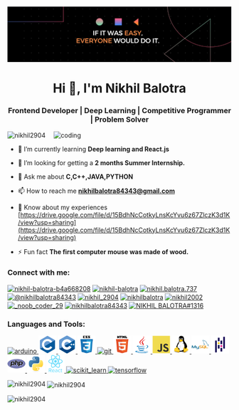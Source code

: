 ![logo](https://github.com/NIKHIL2904/NIKHIL2904/blob/main/Screenshot%202023-04-24%20044038.png)
<h1 align="center">Hi 👋, I'm Nikhil Balotra</h1>
<h3 align="center">Frontend Developer | Deep Learning | Competitive Programmer | Problem Solver</h3>

<img align="right" alt="coding" width="400" src="https://user-images.githubusercontent.com/55389276/140866485-8fb1c876-9a8f-4d6a-98dc-08c4981eaf70.gif">
<p align="left"> <img src="https://komarev.com/ghpvc/?username=nikhil2904&label=Profile%20views&color=0e75b6&style=flat" alt="nikhil2904" /> </p>

- 🌱 I’m currently learning **Deep learning and React.js**

- 🤝 I’m looking for getting a **2 months Summer Internship.**

- 💬 Ask me about **C,C++,JAVA,PYTHON**

- 📫 How to reach me **nikhilbalotra84343@gmail.com**

- 📄 Know about my experiences [https://drive.google.com/file/d/15BdhNcCotkyLnsKcYvu6z67ZlczK3d1K/view?usp=sharing](https://drive.google.com/file/d/15BdhNcCotkyLnsKcYvu6z67ZlczK3d1K/view?usp=sharing)

- ⚡ Fun fact **The first computer mouse was made of wood.**

<h3 align="left">Connect with me:</h3>
<p align="left">
<a href="https://linkedin.com/in/nikhil-balotra-b4a668208" target="blank"><img align="center" src="https://raw.githubusercontent.com/rahuldkjain/github-profile-readme-generator/master/src/images/icons/Social/linked-in-alt.svg" alt="nikhil-balotra-b4a668208" height="30" width="40" /></a>
<a href="https://stackoverflow.com/users/nikhil-balotra" target="blank"><img align="center" src="https://raw.githubusercontent.com/rahuldkjain/github-profile-readme-generator/master/src/images/icons/Social/stack-overflow.svg" alt="nikhil-balotra" height="30" width="40" /></a>
<a href="https://fb.com/nikhil.balotra.737" target="blank"><img align="center" src="https://raw.githubusercontent.com/rahuldkjain/github-profile-readme-generator/master/src/images/icons/Social/facebook.svg" alt="nikhil.balotra.737" height="30" width="40" /></a>
<a href="https://medium.com/@nikhilbalotra84343" target="blank"><img align="center" src="https://raw.githubusercontent.com/rahuldkjain/github-profile-readme-generator/master/src/images/icons/Social/medium.svg" alt="@nikhilbalotra84343" height="30" width="40" /></a>
<a href="https://www.codechef.com/users/nikhil_2904" target="blank"><img align="center" src="https://cdn.jsdelivr.net/npm/simple-icons@3.1.0/icons/codechef.svg" alt="nikhil_2904" height="30" width="40" /></a>
<a href="https://www.hackerrank.com/nikhilbalotra" target="blank"><img align="center" src="https://raw.githubusercontent.com/rahuldkjain/github-profile-readme-generator/master/src/images/icons/Social/hackerrank.svg" alt="nikhilbalotra" height="30" width="40" /></a>
<a href="https://codeforces.com/profile/nikhil2002" target="blank"><img align="center" src="https://raw.githubusercontent.com/rahuldkjain/github-profile-readme-generator/master/src/images/icons/Social/codeforces.svg" alt="nikhil2002" height="30" width="40" /></a>
<a href="https://www.leetcode.com/_noob_coder_29" target="blank"><img align="center" src="https://raw.githubusercontent.com/rahuldkjain/github-profile-readme-generator/master/src/images/icons/Social/leet-code.svg" alt="_noob_coder_29" height="30" width="40" /></a>
<a href="https://auth.geeksforgeeks.org/user/nikhilbalotra84343" target="blank"><img align="center" src="https://raw.githubusercontent.com/rahuldkjain/github-profile-readme-generator/master/src/images/icons/Social/geeks-for-geeks.svg" alt="nikhilbalotra84343" height="30" width="40" /></a>
<a href="https://discord.gg/NIKHIL BALOTRA#1316" target="blank"><img align="center" src="https://raw.githubusercontent.com/rahuldkjain/github-profile-readme-generator/master/src/images/icons/Social/discord.svg" alt="NIKHIL BALOTRA#1316" height="30" width="40" /></a>
</p>

<h3 align="left">Languages and Tools:</h3>
<p align="left"> <a href="https://www.arduino.cc/" target="_blank" rel="noreferrer"> <img src="https://cdn.worldvectorlogo.com/logos/arduino-1.svg" alt="arduino" width="40" height="40"/> </a> <a href="https://www.cprogramming.com/" target="_blank" rel="noreferrer"> <img src="https://raw.githubusercontent.com/devicons/devicon/master/icons/c/c-original.svg" alt="c" width="40" height="40"/> </a> <a href="https://www.w3schools.com/cpp/" target="_blank" rel="noreferrer"> <img src="https://raw.githubusercontent.com/devicons/devicon/master/icons/cplusplus/cplusplus-original.svg" alt="cplusplus" width="40" height="40"/> </a> <a href="https://www.w3schools.com/css/" target="_blank" rel="noreferrer"> <img src="https://raw.githubusercontent.com/devicons/devicon/master/icons/css3/css3-original-wordmark.svg" alt="css3" width="40" height="40"/> </a> <a href="https://git-scm.com/" target="_blank" rel="noreferrer"> <img src="https://www.vectorlogo.zone/logos/git-scm/git-scm-icon.svg" alt="git" width="40" height="40"/> </a> <a href="https://www.w3.org/html/" target="_blank" rel="noreferrer"> <img src="https://raw.githubusercontent.com/devicons/devicon/master/icons/html5/html5-original-wordmark.svg" alt="html5" width="40" height="40"/> </a> <a href="https://www.java.com" target="_blank" rel="noreferrer"> <img src="https://raw.githubusercontent.com/devicons/devicon/master/icons/java/java-original.svg" alt="java" width="40" height="40"/> </a> <a href="https://developer.mozilla.org/en-US/docs/Web/JavaScript" target="_blank" rel="noreferrer"> <img src="https://raw.githubusercontent.com/devicons/devicon/master/icons/javascript/javascript-original.svg" alt="javascript" width="40" height="40"/> </a> <a href="https://www.linux.org/" target="_blank" rel="noreferrer"> <img src="https://raw.githubusercontent.com/devicons/devicon/master/icons/linux/linux-original.svg" alt="linux" width="40" height="40"/> </a> <a href="https://www.mysql.com/" target="_blank" rel="noreferrer"> <img src="https://raw.githubusercontent.com/devicons/devicon/master/icons/mysql/mysql-original-wordmark.svg" alt="mysql" width="40" height="40"/> </a> <a href="https://pandas.pydata.org/" target="_blank" rel="noreferrer"> <img src="https://raw.githubusercontent.com/devicons/devicon/2ae2a900d2f041da66e950e4d48052658d850630/icons/pandas/pandas-original.svg" alt="pandas" width="40" height="40"/> </a> <a href="https://www.php.net" target="_blank" rel="noreferrer"> <img src="https://raw.githubusercontent.com/devicons/devicon/master/icons/php/php-original.svg" alt="php" width="40" height="40"/> </a> <a href="https://www.python.org" target="_blank" rel="noreferrer"> <img src="https://raw.githubusercontent.com/devicons/devicon/master/icons/python/python-original.svg" alt="python" width="40" height="40"/> </a> <a href="https://reactjs.org/" target="_blank" rel="noreferrer"> <img src="https://raw.githubusercontent.com/devicons/devicon/master/icons/react/react-original-wordmark.svg" alt="react" width="40" height="40"/> </a> <a href="https://scikit-learn.org/" target="_blank" rel="noreferrer"> <img src="https://upload.wikimedia.org/wikipedia/commons/0/05/Scikit_learn_logo_small.svg" alt="scikit_learn" width="40" height="40"/> </a> <a href="https://www.tensorflow.org" target="_blank" rel="noreferrer"> <img src="https://www.vectorlogo.zone/logos/tensorflow/tensorflow-icon.svg" alt="tensorflow" width="40" height="40"/> </a> </p>

<p><img align="left" src="https://github-readme-stats.vercel.app/api/top-langs?username=nikhil2904&show_icons=true&locale=en&layout=compact" alt="nikhil2904" /></p>

<p>&nbsp;<img align="center" src="https://github-readme-stats.vercel.app/api?username=nikhil2904&show_icons=true&locale=en" alt="nikhil2904" /></p>

<p><img align="center" src="https://github-readme-streak-stats.herokuapp.com/?user=nikhil2904&" alt="nikhil2904" /></p>
